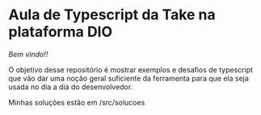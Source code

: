 # Aula de Typescript da Take na plataforma DIO
  
*Bem vindo!!*

O objetivo desse repositório é mostrar exemplos e desafios de typescript que vão dar uma noção geral suficiente da ferramenta para que ela seja usada no dia a dia do desenvolvedor.

Minhas soluções estão em /src/solucoes